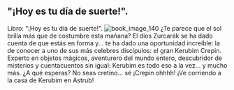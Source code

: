 ## "¡Hoy es tu día de suerte!".
Libro: "¡Hoy es tu día de suerte!".
![book_image_140](https://media.discordapp.net/attachments/1105643336989159555/1105647643868270642/140.jpg)
¿Te parece que el sol brilla más que de costumbre esta mañana? El dios Zurcarák se ha dado cuenta de que estás en forma y... te ha dado una oportunidad increíble: la de conocer a uno de sus más celebres discípulos: el gran Kerubim Crepin. Experto en objetos mágicos, aventurero del mundo entero, descubridor de misterios y cuentacuentos sin igual: Kerubim es todo eso a la vez... y mucho más.
¿A qué esperas? No seas cretino... sé ¡Crepin ohhhh! ¡Ve corriendo a la casa de Kerubim en Astrub!